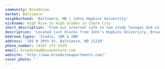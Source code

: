 ```yaml
---
community: Broadview
market: Baltimore
neighborhood: 'Baltimore, MD | Johns Hopkins University'
nickname: High Rise to High Grades in Charm City
short_description: 'From our internet cafe to two study lounges and collaborative work space, Broadview takes student living to new heights.'
description: 'Located just blocks from John’s Hopkins University, Broadview mixes classical urban architecture with updated amenities to create the ultimate student living experience.  The coffee is always brewing in our 24 hour internet cafe, perfect for 8AM classes or an all-nighter before final exams.  Skip the library and kick back in one of our two study lounges complete with a fireplace and ping-pong tables to help you relax or burn off some steam when you have a paper due the next day.  Group projects are a breeze with our collaborative work spaces, where you can connect to our Chromecast and your classmates while you get the job done.  From bike storage to an onsite theater to a fully equipped fitness center, Broadview is more than student living…it’s student life!'
bedroom_types: 'Studio, 1BR & 2BR'
address: '105 W 39th St, Baltimore, MD 21210'
phone_number: (410) 275-5329
email: broadview@bonaventure.com
website: 'http://www.broadviewapartments.com/'
cover_photo: ''
---
```


